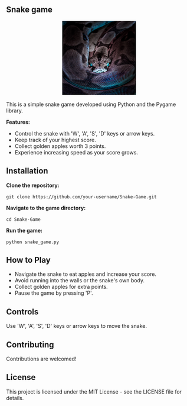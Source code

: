 ## Snake game
<div align="center">
  <img src="images/Snake.jpg" alt="Snake Logo" width="200" height="200">
</div>

This is a simple snake game developed using Python and the Pygame library.

**Features:**
- Control the snake with 'W', 'A', 'S', 'D' keys or arrow keys.
- Keep track of your highest score.
- Collect golden apples worth 3 points.
- Experience increasing speed as your score grows.

## Installation
**Clone the repository:**

    git clone https://github.com/your-username/Snake-Game.git

**Navigate to the game directory:**

    cd Snake-Game

**Run the game:**

    python snake_game.py


## How to Play
- Navigate the snake to eat apples and increase your score.
- Avoid running into the walls or the snake's own body.
- Collect golden apples for extra points.
- Pause the game by pressing 'P'.

## Controls
Use 'W', 'A', 'S', 'D' keys or arrow keys to move the snake.


## Contributing
Contributions are welcomed!

## License
This project is licensed under the MIT License - see the LICENSE file for details.
